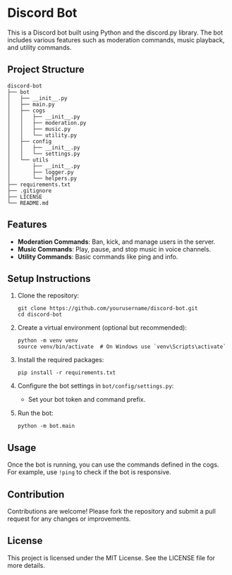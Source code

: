 # Discord Bot

This is a Discord bot built using Python and the discord.py library. The bot includes various features such as moderation commands, music playback, and utility commands.

## Project Structure

```
discord-bot
├── bot
│   ├── __init__.py
│   ├── main.py
│   ├── cogs
│   │   ├── __init__.py
│   │   ├── moderation.py
│   │   ├── music.py
│   │   └── utility.py
│   ├── config
│   │   ├── __init__.py
│   │   └── settings.py
│   └── utils
│       ├── __init__.py
│       ├── logger.py
│       └── helpers.py
├── requirements.txt
├── .gitignore
├── LICENSE
└── README.md
```

## Features

- **Moderation Commands**: Ban, kick, and manage users in the server.
- **Music Commands**: Play, pause, and stop music in voice channels.
- **Utility Commands**: Basic commands like ping and info.

## Setup Instructions

1. Clone the repository:
   ```
   git clone https://github.com/yourusername/discord-bot.git
   cd discord-bot
   ```

2. Create a virtual environment (optional but recommended):
   ```
   python -m venv venv
   source venv/bin/activate  # On Windows use `venv\Scripts\activate`
   ```

3. Install the required packages:
   ```
   pip install -r requirements.txt
   ```

4. Configure the bot settings in `bot/config/settings.py`:
   - Set your bot token and command prefix.

5. Run the bot:
   ```
   python -m bot.main
   ```

## Usage

Once the bot is running, you can use the commands defined in the cogs. For example, use `!ping` to check if the bot is responsive.

## Contribution

Contributions are welcome! Please fork the repository and submit a pull request for any changes or improvements.

## License

This project is licensed under the MIT License. See the LICENSE file for more details.